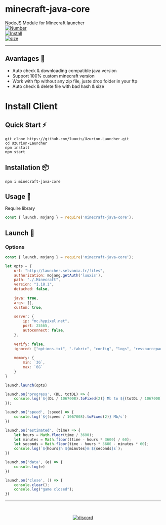 # minecraft-java-core
NodeJS Module for Minecraft launcher
<br>
[![Number](https://img.shields.io/npm/v/minecraft-java-core?style=social&logo=appveyor)](https://npmjs.com/minecraft-java-core)
<br>
[![Install](https://img.shields.io/npm/dm/minecraft-java-core.svg?style=social&logo=appveyor)](https://npmjs.com/minecraft-java-core)
<br>
[![size](https://img.shields.io/github/languages/code-size/luuxis/minecraft-java-core?style=social&logo=appveyor)](https://npmjs.com/minecraft-java-core)

---

## Avantages :dizzy:

- Auto check & downloading compatible java version
- Support 100% custom minecraft version
- Work with ftp without any zip file, juste drop folder in your ftp
- Auto check & delete file with bad hash & size

# Install Client

## Quick Start :zap:
```npm
git clone https://github.com/luuxis/Uzurion-Launcher.git
cd Uzurion-Launcher
npm install
npm start
```

## Installation :package:
```npm
npm i minecraft-java-core
```

## Usage :triangular_flag_on_post:
Require library
```javascript
const { launch, mojang } = require('minecraft-java-core');
```

## Launch :rocket:
### Options
```javascript
const { launch, mojang } = require('minecraft-java-core');

let opts = {
    url: "http://launcher.selvania.fr/files",
    authorization: mojang.getAuth('luuxis'),
    path: "./.Minecraft",
    version: "1.18.1",
    detached: false,
    
    java: true,
    args: [],
    custom: true,
    
    server: {
        ip: "mc.hypixel.net",
        port: 25565,
        autoconnect: false,
    },
    
    verify: false,
    ignored: ["options.txt", ".fabric", "config", "logs", "ressourcepacks", "shaderpacks", "crash-reports"],
    
    memory: {
        min: `3G`,
        max: `6G` 
    }
}

launch.launch(opts)

launch.on('progress', (DL, totDL) => {
    console.log(`${(DL / 1067008).toFixed(2)} Mb to ${(totDL / 1067008).toFixed(2)} Mb`);
});

launch.on('speed', (speed) => {
    console.log(`${(speed / 1067008).toFixed(2)} Mb/s`)
})

launch.on('estimated', (time) => {
    let hours = Math.floor(time / 3600);
    let minutes = Math.floor((time - hours * 3600) / 60);
    let seconds = Math.floor(time - hours * 3600 - minutes * 60);
    console.log(`${hours}h ${minutes}m ${seconds}s`);
})

launch.on('data', (e) => {
    console.log(e)
})

launch.on('close', () => {
    console.clear();
    console.log("game closed");
})
```
---
<br>

[<p align="center"><img src="https://discordapp.com/api/guilds/819729377650278420/embed.png?style=banner4" alt="discord">](https://discord.gg/e9q7Yr2cuQ) 
